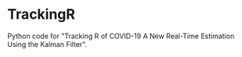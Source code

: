 # TrackingR
Python code for "Tracking R of COVID-19 A New Real-Time Estimation Using the Kalman Filter".
